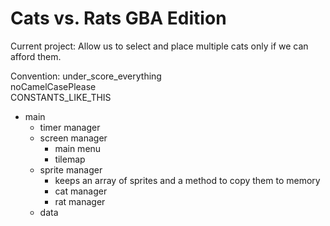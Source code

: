 # Cats vs. Rats GBA Edition

Current project: Allow us to select and place multiple cats only if we can afford them.

Convention: under_score_everything  
noCamelCasePlease  
CONSTANTS_LIKE_THIS

* main  
    * timer manager  
    * screen manager  
        * main menu  
        * tilemap  
    * sprite manager  
        * keeps an array of sprites and a method to copy them to memory  
        * cat manager  
        * rat manager  
    * data